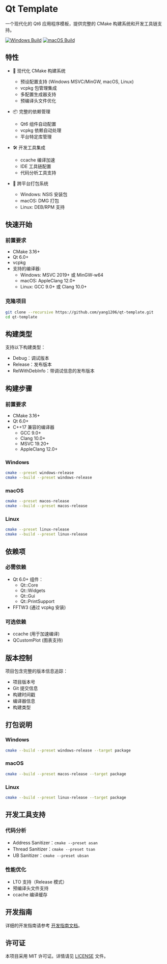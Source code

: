 # Qt Template

一个现代化的 Qt6 应用程序模板，提供完整的 CMake 构建系统和开发工具链支持。

[![Windows Build](https://github.com/yang1206/qt-template/actions/workflows/windows-build.yml/badge.svg)](https://github.com/yang1206/qt-template/actions/workflows/windows-build.yml)
[![macOS Build](https://github.com/yang1206/qt-template/actions/workflows/macos-build.yml/badge.svg)](https://github.com/yang1206/qt-template/actions/workflows/macos-build.yml)

## 特性

- 🚀 现代化 CMake 构建系统
  - 预设配置支持 (Windows MSVC/MinGW, macOS, Linux)
  - vcpkg 包管理集成
  - 多配置生成器支持
  - 预编译头文件优化

- 📦 完整的依赖管理
  - Qt6 组件自动配置
  - vcpkg 依赖自动处理
  - 平台特定库管理

- 🛠 开发工具集成
  - ccache 编译加速
  - IDE 工具链配置
  - 代码分析工具支持

- 📱 跨平台打包系统
  - Windows: NSIS 安装包
  - macOS: DMG 打包
  - Linux: DEB/RPM 支持

## 快速开始

### 前置要求

- CMake 3.16+
- Qt 6.0+
- vcpkg
- 支持的编译器:
  - Windows: MSVC 2019+ 或 MinGW-w64
  - macOS: AppleClang 12.0+
  - Linux: GCC 9.0+ 或 Clang 10.0+

### 克隆项目

```bash
git clone --recursive https://github.com/yang1206/qt-template.git
cd qt-template
```

## 构建类型

支持以下构建类型：

- Debug：调试版本
- Release：发布版本
- RelWithDebInfo：带调试信息的发布版本

## 构建步骤

### 前置要求

- CMake 3.16+
- Qt 6.0+
- C++17 兼容的编译器
    - GCC 9.0+
    - Clang 10.0+
    - MSVC 19.20+
    - AppleClang 12.0+

### Windows

```bash
cmake --preset windows-release
cmake --build --preset windows-release
```

### macOS

```bash
cmake --preset macos-release
cmake --build --preset macos-release
```

### Linux

```bash
cmake --preset linux-release
cmake --build --preset linux-release
```

## 依赖项

### 必需依赖

- Qt 6.0+ 组件：
    - Qt::Core
    - Qt::Widgets
    - Qt::Gui
    - Qt::PrintSupport
- FFTW3 (通过 vcpkg 安装)

### 可选依赖

- ccache (用于加速编译)
- QCustomPlot (图表支持)

## 版本控制

项目包含完整的版本信息追踪：

- 项目版本号
- Git 提交信息
- 构建时间戳
- 编译器信息
- 构建类型

## 打包说明

### Windows

```bash
cmake --build --preset windows-release --target package
```

### macOS

```bash
cmake --build --preset macos-release --target package
```

### Linux

```bash
cmake --build --preset linux-release --target package
```

## 开发工具支持

### 代码分析

- Address Sanitizer：`cmake --preset asan`
- Thread Sanitizer：`cmake --preset tsan`
- UB Sanitizer：`cmake --preset ubsan`

### 性能优化

- LTO 支持（Release 模式）
- 预编译头文件支持
- ccache 编译缓存

## 开发指南

详细的开发指南请参考 [开发指南文档](docs/development-guide.md)。

## 许可证

本项目采用 MIT 许可证。详情请见 [LICENSE](LICENSE) 文件。
